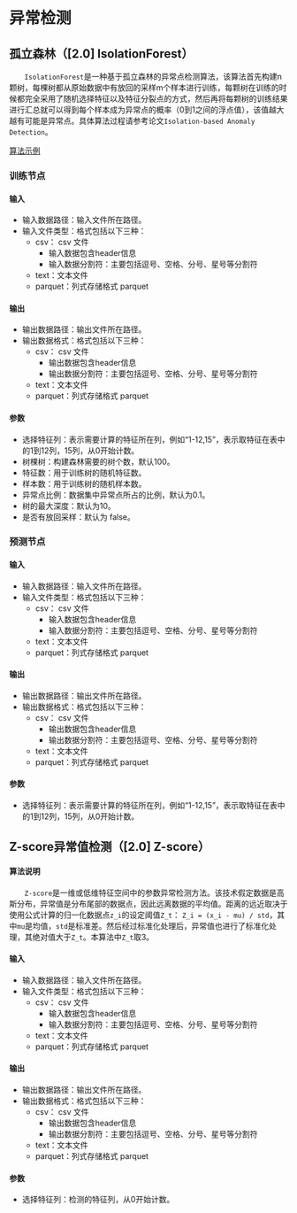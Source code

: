 # 异常检测

## 孤立森林（[2.0] IsolationForest）

&nbsp;&nbsp;&nbsp;&nbsp;&nbsp;&nbsp;&nbsp;`IsolationForest`是一种基于孤立森林的异常点检测算法，该算法首先构建n颗树，每棵树都从原始数据中有放回的采样m个样本进行训练，每颗树在训练的时候都完全采用了随机选择特征以及特征分裂点的方式，然后再将每颗树的训练结果进行汇总就可以得到每个样本成为异常点的概率（0到1之间的浮点值），该值越大越有可能是异常点。具体算法过程请参考论文`Isolation-based Anomaly Detection`。

[算法示例](https://tio.cloud.tencent.com/ml/platform.html?projectId=4265&flowId=13373)

### 训练节点
#### 输入
- 输入数据路径：输入文件所在路径。
- 输入文件类型：格式包括以下三种：
  - csv： csv 文件
    - 输入数据包含header信息
    - 输入数据分割符：主要包括逗号、空格、分号、星号等分割符
  - text：文本文件
  - parquet：列式存储格式 parquet

#### 输出
- 输出数据路径：输出文件所在路径。
- 输出数据格式：格式包括以下三种：
  - csv： csv 文件
    - 输出数据包含header信息
    - 输出数据分割符：主要包括逗号、空格、分号、星号等分割符
  - text：文本文件
  - parquet：列式存储格式 parquet

#### 参数
- 选择特征列：表示需要计算的特征所在列，例如“1-12,15”，表示取特征在表中的1到12列，15列，从0开始计数。
- 树棵树：构建森林需要的树个数，默认100。
- 特征数：用于训练树的随机特征数。
- 样本数：用于训练树的随机样本数。
- 异常点比例：数据集中异常点所占的比例，默认为0.1。
- 树的最大深度：默认为10。
- 是否有放回采样：默认为 false。

### 预测节点
#### 输入
- 输入数据路径：输入文件所在路径。
- 输入文件类型：格式包括以下三种：
  - csv： csv 文件
    - 输入数据包含header信息
    - 输入数据分割符：主要包括逗号、空格、分号、星号等分割符
  - text：文本文件
  - parquet：列式存储格式 parquet
#### 输出
- 输出数据路径：输出文件所在路径。
- 输出数据格式：格式包括以下三种：
  - csv： csv 文件
    - 输出数据包含header信息
    - 输出数据分割符：主要包括逗号、空格、分号、星号等分割符
  - text：文本文件
  - parquet：列式存储格式 parquet

#### 参数

- 选择特征列：表示需要计算的特征所在列，例如“1-12,15”，表示取特征在表中的1到12列，15列，从0开始计数。


## Z-score异常值检测（[2.0] Z-score）

#### 算法说明
&nbsp;&nbsp;&nbsp;&nbsp;&nbsp;&nbsp;&nbsp;`Z-score`是一维或低维特征空间中的参数异常检测方法。该技术假定数据是高斯分布，异常值是分布尾部的数据点，因此远离数据的平均值。距离的远近取决于使用公式计算的归一化数据点`z_i`的设定阈值`Z_t`：
`Z_i = (x_i - mu) / std`，其中`mu`是均值，`std`是标准差。然后经过标准化处理后，异常值也进行了标准化处理，其绝对值大于`Z_t`。本算法中`Z_t`取3。
#### 输入
  - 输入数据路径：输入文件所在路径。
  - 输入文件类型：格式包括以下三种：
    - csv： csv 文件
        - 输入数据包含header信息
        - 输入数据分割符：主要包括逗号、空格、分号、星号等分割符
    - text：文本文件
    - parquet：列式存储格式 parquet

#### 输出
  - 输出数据路径：输出文件所在路径。
  - 输出数据格式：格式包括以下三种：
    - csv： csv 文件
         - 输出数据包含header信息
         - 输出数据分割符：主要包括逗号、空格、分号、星号等分割符
    - text：文本文件
    - parquet：列式存储格式 parquet

#### 参数
  - 选择特征列：检测的特征列，从0开始计数。